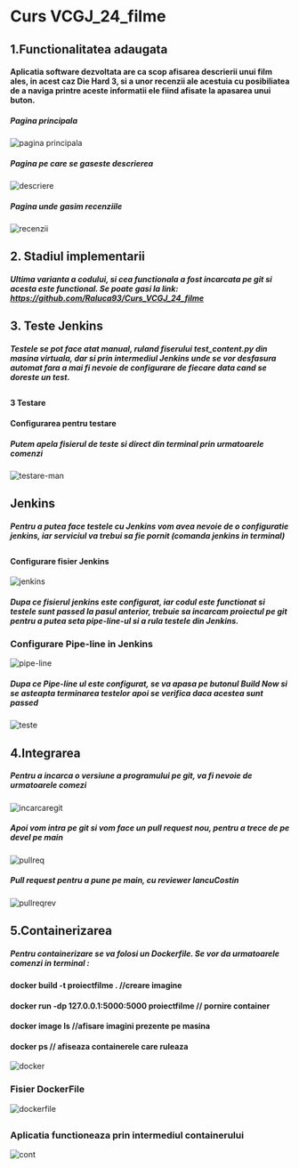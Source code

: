 # Curs VCGJ_24_filme

##  1.Functionalitatea adaugata

#### Aplicatia software dezvoltata are ca scop afisarea descrierii unui film ales, in acest caz Die Hard 3, si a unor recenzii ale acestuia cu posibiliatea de a naviga printre aceste informatii ele fiind afisate la apasarea unui buton.

##### Pagina principala
![pagina principala](https://i.imgur.com/PjBC7Ok.png)

##### Pagina pe care se gaseste descrierea
![descriere](https://i.imgur.com/Jn5ekGB.png)

##### Pagina unde gasim recenziile
![recenzii](https://i.imgur.com/c56lbgB.png)

## 2. Stadiul implementarii

##### Ultima varianta a codului, si cea functionala a fost incarcata pe git si acesta este functional. Se poate gasi la link: https://github.com/Raluca93/Curs_VCGJ_24_filme
##
##
##

## 3. Teste Jenkins
##### Testele se pot face atat manual, ruland fiserului test_content.py din masina virtuala, dar si prin intermediul Jenkins unde se vor desfasura automat fara a mai fi nevoie de configurare de fiecare data cand se doreste un test. 
##
##
##

#### 3 Testare
#### Configurarea pentru testare
##### Putem apela fisierul de teste si direct din terminal prin urmatoarele comenzi
![testare-man](https://i.imgur.com/9UODWIO.png)
##

## Jenkins
##### Pentru a putea face testele cu Jenkins vom avea nevoie de o configuratie jenkins, iar serviciul va trebui sa fie pornit (comanda jenkins in terminal)
##
##

#### Configurare fisier Jenkins
![jenkins](https://i.imgur.com/uSscEWF.png)

##### Dupa ce fisierul jenkins este configurat, iar codul este functionat si testele sunt passed la pasul anterior, trebuie sa incarcam proiectul pe git pentru a putea seta pipe-line-ul si a rula testele din Jenkins.

### Configurare Pipe-line in Jenkins
![pipe-line](https://i.imgur.com/ayEpk9q.png)
##### Dupa ce Pipe-line ul este configurat, se va apasa pe butonul Build Now si se asteapta terminarea testelor apoi se verifica daca acestea sunt passed
![teste](https://i.imgur.com/0e1kwLW.png)
##
##

## 4.Integrarea

##### Pentru a incarca o versiune a programului pe git, va fi nevoie de urmatoarele comezi
![incarcaregit](https://i.imgur.com/amvpRCo.png)

##### Apoi vom intra pe git si vom face un pull request nou, pentru a trece de pe devel pe main
![pullreq](https://i.imgur.com/a56j2Ai.png)

##### Pull request pentru a pune pe main, cu reviewer IancuCostin
![pullreqrev](https://i.imgur.com/zamhy8V.png)
## 
## 5.Containerizarea
##### Pentru containerizare se va folosi un Dockerfile. Se vor da urmatoarele comenzi in terminal :
#### docker build -t proiectfilme . //creare imagine
#### docker run -dp 127.0.0.1:5000:5000 proiectfilme  // pornire container
#### docker image ls //afisare imagini prezente pe masina
#### docker ps // afiseaza containerele care ruleaza
![docker](https://i.imgur.com/6xIibOJ.png)

### Fisier DockerFile 
![dockerfile](https://i.imgur.com/l3EA8Xb.png)

##
##
##

### Aplicatia functioneaza prin intermediul containerului
![cont](https://i.imgur.com/vordqaO.png)














